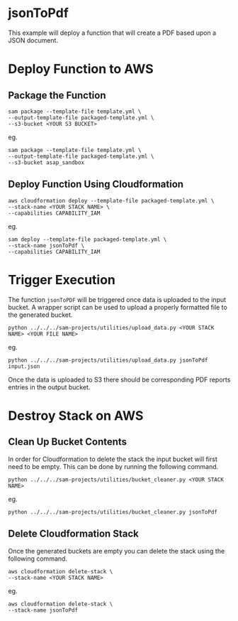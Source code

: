 # jsonToPdf

This example will deploy a function that will create a PDF based upon a JSON document.

# Deploy Function to AWS

## Package the Function

```
sam package --template-file template.yml \
--output-template-file packaged-template.yml \
--s3-bucket <YOUR S3 BUCKET>
```

eg.

```
sam package --template-file template.yml \
--output-template-file packaged-template.yml \
--s3-bucket asap_sandbox
```

## Deploy Function Using Cloudformation

```
aws cloudformation deploy --template-file packaged-template.yml \
--stack-name <YOUR STACK NAME> \
--capabilities CAPABILITY_IAM
```

eg.

```
sam deploy --template-file packaged-template.yml \
--stack-name jsonToPdf \
--capabilities CAPABILITY_IAM
```

# Trigger Execution

The function `jsonToPDF` will be triggered once data is uploaded to the input bucket.  A wrapper script can be used to upload a properly formatted file to the generated bucket.  

```
python ../../../sam-projects/utilities/upload_data.py <YOUR STACK NAME> <YOUR FILE NAME>
```

eg.

```
python ../../../sam-projects/utilities/upload_data.py jsonToPdf input.json
```

Once the data is uploaded to S3 there should be corresponding PDF reports entries in the output bucket.

# Destroy Stack on AWS

## Clean Up Bucket Contents

In order for Cloudformation to delete the stack the input bucket will first need to be empty.  This can be done by running the following command.

```
python ../../../sam-projects/utilities/bucket_cleaner.py <YOUR STACK NAME>
```

eg.

```
python ../../../sam-projects/utilities/bucket_cleaner.py jsonToPdf
```

## Delete Cloudformation Stack

Once the generated buckets are empty you can delete the stack using the following command.

```
aws cloudformation delete-stack \
--stack-name <YOUR STACK NAME>
```

eg.

```
aws cloudformation delete-stack \
--stack-name jsonToPdf
```
